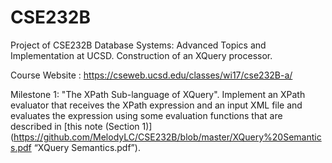 # CSE232B
Project of CSE232B Database Systems: Advanced Topics and Implementation at UCSD. Construction of an XQuery processor.

Course Website : https://cseweb.ucsd.edu/classes/wi17/cse232B-a/

Milestone 1:
"The XPath Sub-language of XQuery". 
Implement an XPath evaluator that receives the XPath expression and an input XML file and evaluates the expression using some evaluation functions that are described in [this note (Section 1)](https://github.com/MelodyLC/CSE232B/blob/master/XQuery%20Semantics.pdf “XQuery Semantics.pdf”).

